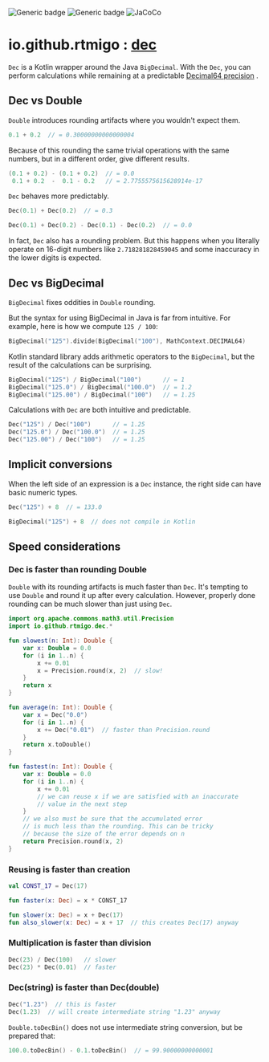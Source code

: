 ![Generic badge](https://img.shields.io/badge/maturity-experimental-red.svg)
![Generic badge](https://img.shields.io/badge/JVM-11-blue.svg)
![JaCoCo](https://raw.github.com/rtmigo/dec_kt/dev_updated_by_actions/.github/badges/jacoco.svg)

# io.github.rtmigo : [dec](https://github.com/rtmigo/dec_kt#readme)

`Dec` is a Kotlin wrapper around the Java `BigDecimal`. With the `Dec`, you
can perform calculations while remaining at a
predictable [Decimal64 precision](https://en.wikipedia.org/wiki/Decimal64_floating-point_format)
.

## Dec vs Double

`Double` introduces rounding artifacts where you wouldn't expect them.

```kotlin
0.1 + 0.2  // = 0.30000000000000004
```

Because of this rounding the same trivial operations with the same numbers, but
in a different order, give different results.

```kotlin
(0.1 + 0.2) - (0.1 + 0.2)  // = 0.0
 0.1 + 0.2  -  0.1 - 0.2   // = 2.7755575615628914e-17
```

`Dec` behaves more predictably.

```kotlin
Dec(0.1) + Dec(0.2)  // = 0.3

Dec(0.1) + Dec(0.2) - Dec(0.1) - Dec(0.2)  // = 0.0
```

In fact, `Dec` also has a rounding problem. But this happens when you literally
operate on 16-digit numbers like `2.718281828459045` and some inaccuracy in the
lower digits is expected.

## Dec vs BigDecimal

`BigDecimal` fixes oddities in `Double` rounding.

But the syntax for using BigDecimal in Java is far from intuitive. For example,
here is how we compute `125 / 100`:

```kotlin
BigDecimal("125").divide(BigDecimal("100"), MathContext.DECIMAL64)
```

Kotlin standard library adds arithmetic operators to the `BigDecimal`, but
the result of the calculations can be surprising.

```kotlin
BigDecimal("125") / BigDecimal("100")      // = 1
BigDecimal("125.0") / BigDecimal("100.0")  // = 1.2
BigDecimal("125.00") / BigDecimal("100")   // = 1.25
```

Calculations with `Dec` are both intuitive and predictable.

```kotlin
Dec("125") / Dec("100")      // = 1.25
Dec("125.0") / Dec("100.0")  // = 1.25
Dec("125.00") / Dec("100")   // = 1.25 
```

## Implicit conversions

When the left side of an expression is a `Dec` instance, the right side can have
basic numeric types.

```kotlin
Dec("125") + 8  // = 133.0

BigDecimal("125") + 8  // does not compile in Kotlin 
```

## Speed considerations

### Dec is faster than rounding Double

`Double` with its rounding artifacts is much faster than `Dec`. It's tempting 
to use `Double` and round it up after every calculation. However, properly done 
rounding can be much slower than just using `Dec`.



```kotlin
import org.apache.commons.math3.util.Precision
import io.github.rtmigo.dec.*

fun slowest(n: Int): Double {
    var x: Double = 0.0
    for (i in 1..n) {
        x += 0.01
        x = Precision.round(x, 2)  // slow!
    }
    return x
}

fun average(n: Int): Double {
    var x = Dec("0.0")
    for (i in 1..n) {
        x += Dec("0.01")  // faster than Precision.round 
    }
    return x.toDouble()
}

fun fastest(n: Int): Double {
    var x: Double = 0.0
    for (i in 1..n) {
        x += 0.01
        // we can reuse x if we are satisfied with an inaccurate 
        // value in the next step 
    }
    // we also must be sure that the accumulated error 
    // is much less than the rounding. This can be tricky 
    // because the size of the error depends on n
    return Precision.round(x, 2)
}
```

### Reusing is faster than creation

```kotlin
val CONST_17 = Dec(17)

fun faster(x: Dec) = x * CONST_17

fun slower(x: Dec) = x + Dec(17)
fun also_slower(x: Dec) = x + 17  // this creates Dec(17) anyway
```

### Multiplication is faster than division

```kotlin
Dec(23) / Dec(100)   // slower
Dec(23) * Dec(0.01)  // faster
```

### Dec(string) is faster than Dec(double)

```kotlin
Dec("1.23")  // this is faster
Dec(1.23)  // will create intermediate string "1.23" anyway
```

`Double.toDecBin()` does not use intermediate string conversion, but be prepared
that:

```kotlin
100.0.toDecBin() - 0.1.toDecBin()  // = 99.90000000000001
```
